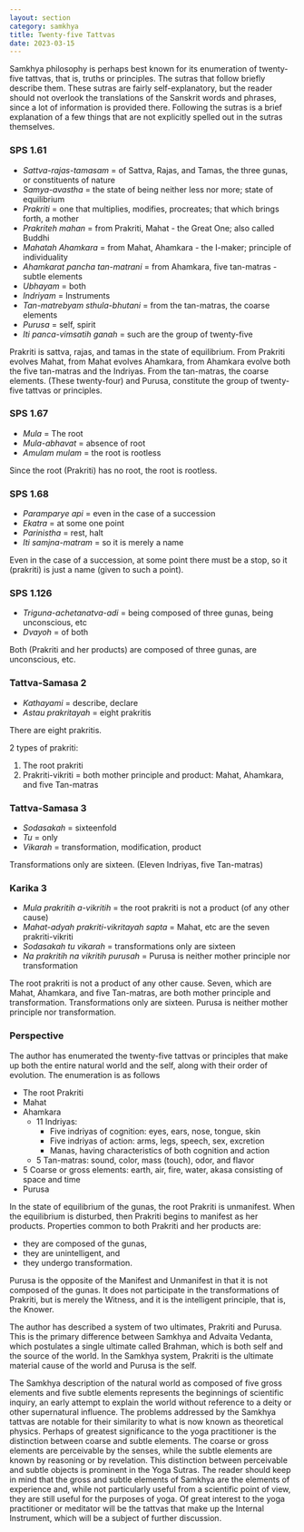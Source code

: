 ```yaml
---
layout: section
category: samkhya
title: Twenty-five Tattvas
date: 2023-03-15
---
```

Samkhya philosophy is perhaps best known for its enumeration of twenty-five tattvas, that is, truths or principles. The sutras that follow briefly describe them. These sutras are fairly self-explanatory, but the reader should not overlook the translations of the Sanskrit words and phrases, since a lot of information is provided there. Following the sutras is a brief explanation of a few things that are not explicitly spelled out in the sutras themselves.

### SPS 1.61
- *Sattva-rajas-tamasam* =  of Sattva, Rajas, and Tamas, the three gunas, or constituents of nature
- *Samya-avastha* = the state of being neither less nor more; state of equilibrium
- *Prakriti* = one that multiplies, modifies, procreates; that which brings forth, a mother
- *Prakriteh mahan* = from Prakriti, Mahat - the Great One; also called Buddhi
- *Mahatah Ahamkara* = from Mahat, Ahamkara - the I-maker; principle of individuality
- *Ahamkarat pancha tan-matrani* = from Ahamkara, five tan-matras - subtle elements
- *Ubhayam* = both
- *Indriyam* = Instruments 
- *Tan-matrebyam sthula-bhutani* = from the tan-matras, the coarse elements
- *Purusa* = self, spirit
- *Iti panca-vimsatih ganah* = such are the group of twenty-five 

Prakriti is sattva, rajas, and tamas in the state of equilibrium. From Prakriti evolves Mahat, from Mahat evolves Ahamkara, from Ahamkara evolve both the five tan-matras and the Indriyas. From the tan-matras, the coarse elements.  (These twenty-four)  and Purusa, constitute the group of twenty-five tattvas or principles.

### SPS 1.67
- *Mula* = The root
- *Mula-abhavat* = absence of root
- *Amulam mulam* = the root is rootless

Since the root (Prakriti) has no root, the root is rootless.

### SPS 1.68
- *Paramparye api* = even in the case of a succession
- *Ekatra* = at some one point
- *Parinistha* = rest, halt
- *Iti samjna-matram* = so it is merely a name

Even in the case of a succession, at some point there must be a stop, so it (prakriti) is just a name (given to such a point).

### SPS 1.126
- *Triguna-achetanatva-adi* = being composed of three gunas, being unconscious, etc
- *Dvayoh* = of both 

Both (Prakriti and her products) are composed of three gunas, are unconscious, etc.

### Tattva-Samasa 2
- *Kathayami* = describe, declare
- *Astau prakritayah* = eight prakritis

There are eight prakritis.

2 types of prakriti:
1. The root prakriti
2. Prakriti-vikriti = both mother principle and product: Mahat, Ahamkara, and five Tan-matras

### Tattva-Samasa 3
- *Sodasakah* = sixteenfold
- *Tu* = only
- *Vikarah* = transformation, modification, product

Transformations only are sixteen. (Eleven Indriyas, five Tan-matras)

### Karika 3
- *Mula prakritih a-vikritih* = the root prakriti is not a product (of any other cause)
- *Mahat-adyah prakriti-vikritayah sapta* = Mahat, etc are the seven prakriti-vikriti
- *Sodasakah tu vikarah* = transformations only are sixteen
- *Na prakritih na vikritih purusah* = Purusa is neither mother principle nor transformation

The root prakriti is not a product of any other cause. Seven, which are Mahat, Ahamkara, and five Tan-matras, are both mother principle and transformation. Transformations only are sixteen. Purusa is neither mother principle nor transformation.

### Perspective
The author has enumerated the twenty-five tattvas or principles that make up both the entire natural world and the self, along with their order of evolution. The enumeration is as follows
- The root Prakriti
- Mahat
- Ahamkara
	- 11 Indriyas:
		- Five indriyas of cognition: eyes, ears, nose, tongue, skin
		- Five indriyas of action: arms, legs, speech, sex, excretion
		- Manas, having characteristics of both cognition and action
	- 5 Tan-matras: sound, color, mass (touch), odor, and flavor
- 5 Coarse or gross elements: earth, air, fire, water, akasa consisting of space and time
- Purusa

In the state of equilibrium of the gunas, the root Prakriti is unmanifest. When the equilibrium is disturbed, then Prakriti begins to manifest as her products. Properties common to both Prakriti and her products are:
- they are composed of the gunas,
- they are unintelligent, and
- they undergo transformation.

Purusa is the opposite of the Manifest and Unmanifest in that it is not composed of the gunas. It does not participate in the transformations of Prakriti, but is merely the Witness, and it is the intelligent principle, that is, the Knower. 

The author has described a system of two ultimates, Prakriti and Purusa. This is the primary difference between Samkhya and Advaita Vedanta, which postulates a single ultimate called Brahman, which is both self and the source of the world. In the Samkhya system, Prakriti is the ultimate material cause of the world and Purusa is the self.

The Samkhya description of the natural world as composed of five gross elements and five subtle elements represents the beginnings of scientific inquiry, an early attempt to explain the world without reference to a deity or other supernatural influence. The problems addressed by the Samkhya tattvas are notable for their similarity to what is now known as theoretical physics. Perhaps of greatest significance to the yoga practitioner is the distinction between coarse and subtle elements. The coarse or gross elements are perceivable by the senses, while the subtle elements are known by reasoning or by revelation. This distinction between perceivable and subtle objects is prominent in the Yoga Sutras. The reader should keep in mind that the gross and subtle elements of Samkhya are the elements of experience and, while not particularly useful from a scientific point of view, they are still useful for the purposes of yoga. Of great interest to the yoga practitioner or meditator will be the tattvas that make up the Internal Instrument, which will be a subject of further discussion.
